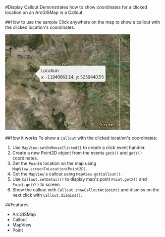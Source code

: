 #Display Callout
Demonstrates how to show coordinates for a clicked location on an ArcGISMap in a Callout.

##How to use the sample
Click anywhere on the map to show a callout with the clicked location's coordinates.

![](ShowCallout.png)

##How it works
To show a `Callout` with the clicked location's coordinates:

1. Use `MapView.setOnMouseClicked()` to create a click event handler.
2. Create a new Point2D object from the events `getX()` and `getY()` coordinates.
3. Get the `Point`s location on the map using `MapView.screenToLocation(Point2D)`.
4. Get the `MapView`'s callout using `MapView.getCallout()`.
5. Use `Callout.setDetail()` to display map's point `Point.getX()` and `Point.getY()` to screen.
5. Show the callout with `Callout.showCalloutAt(point)` and dismiss on the next click with `Callout.dismiss()`.
 
##Features
 - ArcGISMap
 - Callout
 - MapView
 - Point
